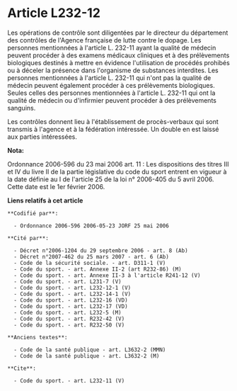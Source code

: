 # Article L232-12

Les opérations de contrôle sont diligentées par le directeur du département des contrôles de l'Agence française de lutte
contre le dopage. Les personnes mentionnées à l'article L. 232-11 ayant la qualité de médecin peuvent procéder à des examens
médicaux cliniques et à des prélèvements biologiques destinés à mettre en évidence l'utilisation de procédés prohibés ou à
déceler la présence dans l'organisme de substances interdites. Les personnes mentionnées à l'article L. 232-11 qui n'ont pas
la qualité de médecin peuvent également procéder à ces prélèvements biologiques. Seules celles des personnes mentionnées à
l'article L. 232-11 qui ont la qualité de médecin ou d'infirmier peuvent procéder à des prélèvements sanguins. 

Les contrôles donnent lieu à l'établissement de procès-verbaux qui sont transmis à l'agence et à la fédération intéressée. Un
double en est laissé aux parties intéressées.

**Nota:**

Ordonnance 2006-596 du 23 mai 2006 art. 11 : Les dispositions des titres III et IV du livre II de la partie législative du
code du sport entrent en vigueur à la date définie au I de l'article 25 de la loi n° 2006-405 du 5 avril 2006. Cette date est
le 1er février 2006.

**Liens relatifs à cet article**

	**Codifié par**:

	  - Ordonnance 2006-596 2006-05-23 JORF 25 mai 2006

	**Cité par**:

	  - Décret n°2006-1204 du 29 septembre 2006 - art. 8 (Ab)
	  - Décret n°2007-462 du 25 mars 2007 - art. 6 (Ab)
	  - Code de la sécurité sociale. - art. D311-1 (V)
	  - Code du sport. - art. Annexe II-2 (art R232-86) (M)
	  - Code du sport. - art. Annexe II-3 à l'article R241-12 (V)
	  - Code du sport. - art. L231-7 (V)
	  - Code du sport. - art. L232-12-1 (V)
	  - Code du sport. - art. L232-14-1 (V)
	  - Code du sport. - art. L232-16 (VD)
	  - Code du sport. - art. L232-17 (VD)
	  - Code du sport. - art. L232-5 (M)
	  - Code du sport. - art. R232-42 (V)
	  - Code du sport. - art. R232-50 (V)

	**Anciens textes**:

	  - Code de la santé publique - art. L3632-2 (MMN)
	  - Code de la santé publique - art. L3632-2 (M)

	**Cite**:

	  - Code du sport. - art. L232-11 (V)

